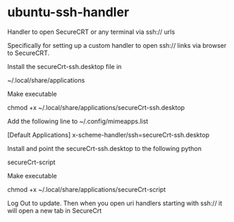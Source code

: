 # ubuntu-ssh-handler
Handler to open SecureCRT or any terminal via ssh:// urls 

Specifically for setting up a custom handler to open ssh:// links via browser to SecureCRT.

Install the secureCrt-ssh.desktop file in 

~/.local/share/applications

Make executable

chmod +x ~/.local/share/applications/secureCrt-ssh.desktop

Add the following line to ~/.config/mimeapps.list

[Default Applications]
x-scheme-handler/ssh=secureCrt-ssh.desktop

Install and point the secureCrt-ssh.desktop to the following python

secureCrt-script

Make executable

chmod +x ~/.local/share/applications/secureCrt-script

Log Out to update. Then when you open uri handlers starting with ssh:// it will open a new tab in SecureCrt

